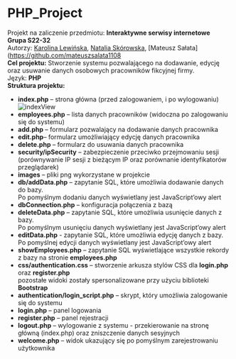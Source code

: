 # PHP_Project
Projekt na zaliczenie przedmiotu: **Interaktywne serwisy internetowe**<br />
**Grupa S22-32**<br />
Autorzy: [Karolina Lewińska](https://github.com/KarolinaLewinska), [Natalia Skórowska](https://github.com/NataliaSkorowska), [Mateusz Sałata](https://github.com/mateuszsalata1108<br />
**Cel projektu:** Stworzenie systemu pozwalającego na dodawanie, edycję oraz usuwanie danych osobowych pracowników fikcyjnej firmy.<br />
Język: **PHP**<br />
**Struktura projektu:**<br />
- **index.php** – strona główna (przed zalogowaniem, i po wylogowaniu)<br />
![indexView](https://github.com/KarolinaLewinska/PHP_Project/blob/main/ReadmeIMG/indexPageView.PNG)<br />
- **employees.php** – lista danych pracowników (widoczna po zalogowaniu się do systemu)<br />
- **add.php** – formularz pozwalający na dodawanie danych pracownika<br />
- **edit.php**– formularz umożliwiający edycję danych pracownika<br />
- **delete.php** – formularz do usuwania danych pracownika<br />
- **security/ipSecurity** – zabezpieczenie przeciwko przejmowaniu sesji <br />
  (porównywanie IP sesji z bieżącym IP oraz porównanie identyfikatorów przeglądarek)<br />
- **images** – pliki png wykorzystane w projekcie<br />
- **db/addData.php** – zapytanie SQL, które umożliwia dodawanie danych do bazy.<br />
  Po pomyślnym dodaniu danych wyświetlany jest JavaScript’owy alert<br />
- **dbConnection.php** – konfiguracja połączenia z bazą<br />
- **deleteData.php** – zapytanie SQL, które umożliwia usunięcie danych z bazy.<br /> 
  Po pomyślnym usunięciu danych wyświetlany jest JavaScript’owy alert<br />
- **editData.php** - zapytanie SQL, które umożliwia edycję danych z bazy.<br />
  Po pomyślnej edycji danych wyświetlany jest JavaScript’owy alert<br />
- **showEmployees.php** – zapytanie SQL wyświetlające wszystkie rekordy z bazy na stronie **employees.php**<br />
- **css/authentication.css** – stworzenie arkusza stylów CSS dla **login.php** oraz **register.php**<br />
pozostałe widoki zostały spersonalizowane przy użyciu biblioteki **Bootstrap**<br />
- **authentication/login_script.php** – skrypt, który umożliwia zalogowanie się do systemu<br />
- **login.php** – panel logowania<br />
- **register.php** – panel rejestracji<br />
- **logout.php** – wylogowanie z systemu - przekierowanie na stronę główną (index.php) oraz zniszczenie danych sesyjnych<br />
- **welcome.php** – widok ukazujący się po pomyślnym zarejestrowaniu użytkownika<br />




